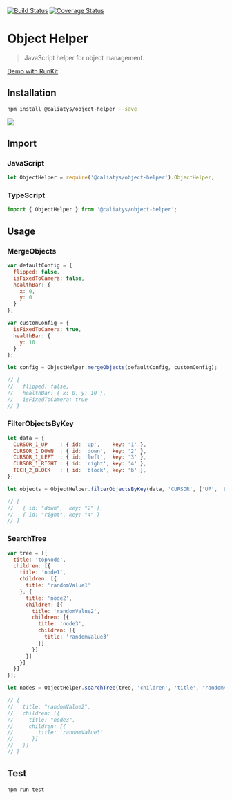 [![Build Status](https://travis-ci.org/Caliatys/ObjectHelper.svg?branch=master)](https://travis-ci.org/Caliatys/ObjectHelper)
[![Coverage Status](https://coveralls.io/repos/github/Caliatys/ObjectHelper/badge.svg?branch=master)](https://coveralls.io/github/Caliatys/ObjectHelper?branch=master)

# Object Helper
> JavaScript helper for object management.

<a href="https://runkit.com/bakudan/object-helper-js/" target="_blank">Demo with RunKit</a>

## Installation
```sh
npm install @caliatys/object-helper --save
```

<a href="https://nodei.co/npm/@caliatys/object-helper/" target="_blank">
  <img src="https://nodei.co/npm/@caliatys/object-helper.svg?downloads=true&downloadRank=true&stars=true">
</a>

## Import
### JavaScript
```javascript
let ObjectHelper = require('@caliatys/object-helper').ObjectHelper;
```

### TypeScript
```typescript
import { ObjectHelper } from '@caliatys/object-helper';
```

## Usage

### MergeObjects
```javascript
var defaultConfig = {
  flipped: false,
  isFixedToCamera: false,
  healthBar: {
    x: 0,
    y: 0
  }
};

var customConfig = {
  isFixedToCamera: true,
  healthBar: {
    y: 10
  }
};

let config = ObjectHelper.mergeObjects(defaultConfig, customConfig);

// {
//   flipped: false,
//   healthBar: { x: 0, y: 10 },
//   isFixedToCamera: true
// }
```

### FilterObjectsByKey
```javascript
let data = {
  CURSOR_1_UP    : { id: 'up',    key: '1' },
  CURSOR_1_DOWN  : { id: 'down',  key: '2' },
  CURSOR_1_LEFT  : { id: 'left',  key: '3' },
  CURSOR_1_RIGHT : { id: 'right', key: '4' },
  TECH_2_BLOCK   : { id: 'block', key: 'b' },
};

let objects = ObjectHelper.filterObjectsByKey(data, 'CURSOR', ['UP', 'LEFT']);

// [
//   { id: "down",  key: "2" },
//   { id: "right", key: "4" }
// ]
```

### SearchTree
```javascript
var tree = [{
  title: 'topNode',
  children: [{
    title: 'node1',
    children: [{
      title: 'randomValue1'
    }, {
      title: 'node2',
      children: [{
        title: 'randomValue2',
        children: [{
          title: 'node3',
          children: [{
            title: 'randomValue3'
          }]
        }]
      }]
    }]
  }]
}];

let nodes = ObjectHelper.searchTree(tree, 'children', 'title', 'randomValue2');

// {
//   title: "randomValue2",
//   children: [{
//     title: "node3",
//     children: [{
//        title: 'randomValue3'
//      }]
//   }]
// }
```

## Test
```sh
npm run test
```